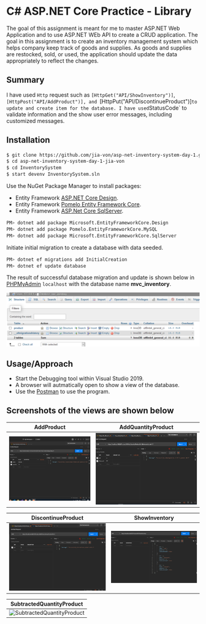 # C# ASP.NET Core Practice - Library

The goal of this assignment is meant for me to master ASP.NET Web Application and to use ASP.NET WEb API to create a CRUD application. The goal in this assignment is to create an inventory management system which helps company keep track of goods and supplies. As goods and supplies are restocked, sold, or used, the application should update the data appropriately to reflect the changes.

## Summary

I have used `Http` request such as `[HttpGet("API/ShowInventory")]`, `[HttpPost("API/AddProduct")], and `[HttpPut("API/DiscontinueProduct")]` to update and create item for the database. I have used `StatusCode` to validate information and the show user error messages, including customized messages. 

## Installation

```bash
$ git clone https://github.com/jia-von/asp-net-inventory-system-day-1.git
$ cd asp-net-inventory-system-day-1-jia-von
$ cd InventorySystem
$ start devenv InventorySystem.sln
```

Use the NuGet Package Manager to install packages:
- Entity Framework [ASP.NET Core Design](https://docs.microsoft.com/en-us/ef/core/get-started/?tabs=netcore-cli).
- Entity Framework [Pomelo Entity Framework Core](https://github.com/PomeloFoundation/Pomelo.EntityFrameworkCore.MySql). 
- Entity Framework [ASP.Net Core SqlServer](https://docs.microsoft.com/en-us/ef/core/).

```bash
PM> dotnet add package Microsoft.EntityFrameworkCore.Design
PM> dotnet add package Pomelo.EntityFrameworkCore.MySQL
PM> dotnet add package Microsoft.EntityFrameworkCore.SqlServer
```

Initiate initial migration to create a database with data seeded.

```bash
PM> dotnet ef migrations add InitialCreation
PM> dotnet ef update database
```

The result of successful database migration and update is shown below in [PHPMyAdmin](https://www.phpmyadmin.net/) `localhost` with the database name **mvc_inventory**.

![table](/ScreenShots/table.PNG)

## Usage/Approach

- Start the Debugging tool within Visual Studio 2019. 
- A browser will autmatically open to show a view of the database. 
- Use the [Postman](https://www.postman.com/) to use the program. 

## Screenshots of the views are shown below

| AddProduct | AddQuantityProduct |
| ------------- | ------------- |
| ![AddProduct](/ScreenShots/AddProduct.PNG) | ![AddQuantityProduct](/ScreenShots/AddQuantityProduct.PNG) |

| DiscontinueProduct | ShowInventory | 
| ------------- | ------------- |
| ![DiscontinueProduct](/ScreenShots/DiscontinueProduct.PNG) | ![ShowInventory](/ScreenShots/ShowInventory.PNG) |

| SubtractedQuantityProduct |
| ------------- |
| ![SubtractedQuantityProduct](/ScreenShots/SubtractedQuantityProduct.PNG) |






